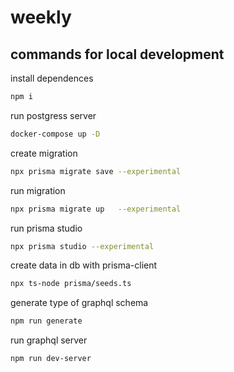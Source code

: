 # weekly

## commands for local development

install dependences

```bash
npm i
```

run postgress server

```bash
docker-compose up -D
```

create migration

```bash
npx prisma migrate save --experimental
```

run migration

```bash
npx prisma migrate up   --experimental
```

run prisma studio

```bash
npx prisma studio --experimental
```

create data in db with prisma-client

```bash
npx ts-node prisma/seeds.ts
```

generate type of graphql schema

```bash
npm run generate
```

run graphql server

```bash
npm run dev-server
```
